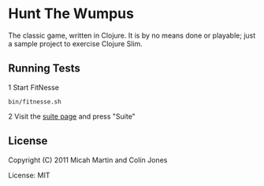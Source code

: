 # Hunt The Wumpus

The classic game, written in Clojure.  It is by no means done or playable; just a sample project to exercise Clojure Slim.

## Running Tests

1 Start FitNesse

    bin/fitnesse.sh
    
2 Visit the [suite page](http://localhost:8081/HuntTheWumpus.PassingSuite) and press "Suite"

## License

Copyright (C) 2011 Micah Martin and Colin Jones

License: MIT

